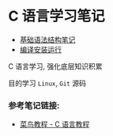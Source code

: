 # C 语言学习笔记

* [基础语法结构笔记](./BaseNote.md)
* [编译安装运行](./CompileInstallRun.md)

C 语言学习, 强化底层知识积累

目的学习 `Linux`, `Git` 源码

### 参考笔记链接:
* [菜鸟教程 - C 语言教程](https://www.runoob.com/cprogramming/c-tutorial.html)
